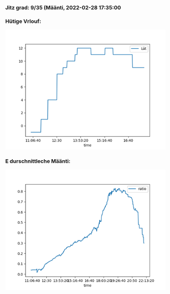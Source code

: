 ### Jitz grad: 9/35 (Määnti, 2022-02-28 17:35:00

### Hütige Vrlouf:
![Graph](Today.png)

### E durschnittleche Määnti:
![Graph](Määnti.png)